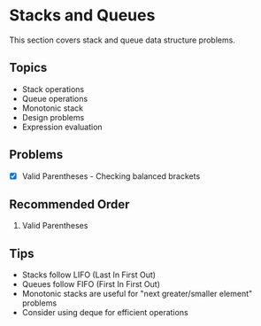 # Stacks and Queues

This section covers stack and queue data structure problems.

## Topics
- Stack operations
- Queue operations
- Monotonic stack
- Design problems
- Expression evaluation

## Problems
- [x] Valid Parentheses - Checking balanced brackets

## Recommended Order
1. Valid Parentheses

## Tips
- Stacks follow LIFO (Last In First Out)
- Queues follow FIFO (First In First Out)
- Monotonic stacks are useful for "next greater/smaller element" problems
- Consider using deque for efficient operations
